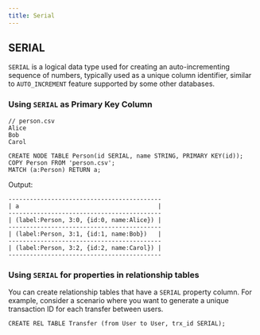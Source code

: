 ```yaml
---
title: Serial
---
```


## SERIAL
`SERIAL` is a logical data type used for creating an auto-incrementing sequence of numbers, typically
used as a unique column identifier, similar to `AUTO_INCREMENT` feature supported
by some other databases. 

### Using `SERIAL` as Primary Key Column

```
// person.csv
Alice
Bob
Carol
```

```cypher
CREATE NODE TABLE Person(id SERIAL, name STRING, PRIMARY KEY(id));
COPY Person FROM 'person.csv';
MATCH (a:Person) RETURN a;
```
Output:
```
-------------------------------------------
| a                                       |
-------------------------------------------
| (label:Person, 3:0, {id:0, name:Alice}) |
-------------------------------------------
| (label:Person, 3:1, {id:1, name:Bob})   |
-------------------------------------------
| (label:Person, 3:2, {id:2, name:Carol}) |
-------------------------------------------
```

### Using `SERIAL` for properties in relationship tables

You can create relationship tables that have a `SERIAL` property column. For example, consider a
scenario where you want to generate a unique transaction ID for each transfer between users.

```cypher
CREATE REL TABLE Transfer (from User to User, trx_id SERIAL);
```
